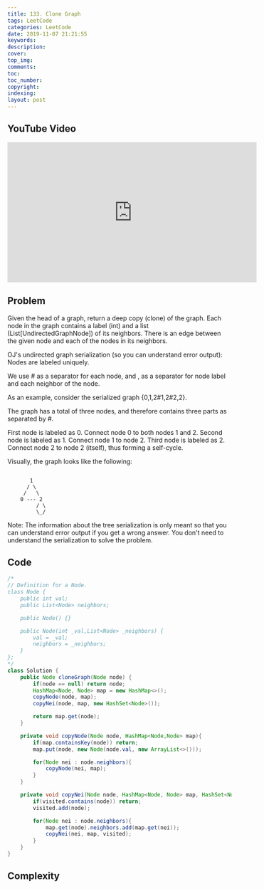 ```yaml
---
title: 133. Clone Graph
tags: LeetCode
categories: LeetCode
date: 2019-11-07 21:21:55
keywords:
description:
cover:
top_img:
comments:
toc:
toc_number:
copyright:
indexing:
layout: post
---
```


## YouTube Video

<iframe width="560" height="315" src="https://www.youtube.com/embed/dhmIGSv-XXo" frameborder="0" allow="accelerometer; autoplay; encrypted-media; gyroscope; picture-in-picture" allowfullscreen></iframe>

## Problem

Given the head of a graph, return a deep copy (clone) of the graph. Each node in the graph contains a label (int) and a list (List[UndirectedGraphNode]) of its neighbors. There is an edge between the given node and each of the nodes in its neighbors.

OJ's undirected graph serialization (so you can understand error output):
Nodes are labeled uniquely.

We use # as a separator for each node, and , as a separator for node label and each neighbor of the node.

As an example, consider the serialized graph {0,1,2#1,2#2,2}.

The graph has a total of three nodes, and therefore contains three parts as separated by #.

First node is labeled as 0. Connect node 0 to both nodes 1 and 2.
Second node is labeled as 1. Connect node 1 to node 2.
Third node is labeled as 2. Connect node 2 to node 2 (itself), thus forming a self-cycle.

Visually, the graph looks like the following:

```

       1
      / \
     /   \
    0 --- 2
         / \
         \_/
```

Note: The information about the tree serialization is only meant so that you can understand error output if you get a wrong answer. You don't need to understand the serialization to solve the problem.

## Code

```java
/*
// Definition for a Node.
class Node {
    public int val;
    public List<Node> neighbors;

    public Node() {}

    public Node(int _val,List<Node> _neighbors) {
        val = _val;
        neighbors = _neighbors;
    }
};
*/
class Solution {
    public Node cloneGraph(Node node) {
        if(node == null) return node;
        HashMap<Node, Node> map = new HashMap<>();
        copyNode(node, map);
        copyNei(node, map, new HashSet<Node>());

        return map.get(node);
    }

    private void copyNode(Node node, HashMap<Node,Node> map){
        if(map.containsKey(node)) return;
        map.put(node, new Node(node.val, new ArrayList<>()));

        for(Node nei : node.neighbors){
            copyNode(nei, map);
        }
    }

    private void copyNei(Node node, HashMap<Node, Node> map, HashSet<Node> visited){
        if(visited.contains(node)) return;
        visited.add(node);

        for(Node nei : node.neighbors){
            map.get(node).neighbors.add(map.get(nei));
            copyNei(nei, map, visited);
        }
    }
}
```

## Complexity
